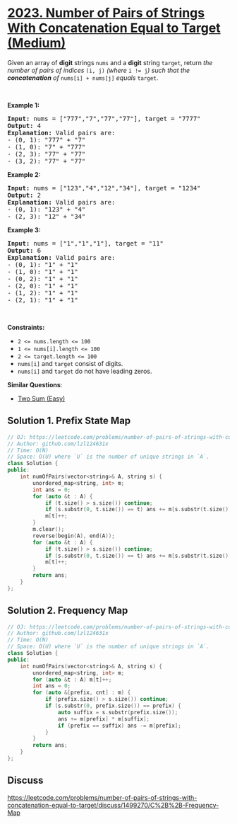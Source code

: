 # [2023. Number of Pairs of Strings With Concatenation Equal to Target (Medium)](https://leetcode.com/problems/number-of-pairs-of-strings-with-concatenation-equal-to-target/)

<p>Given an array of <strong>digit</strong> strings <code>nums</code> and a <strong>digit</strong> string <code>target</code>, return <em>the number of pairs of indices </em><code>(i, j)</code><em> (where </em><code>i != j</code><em>) such that the <strong>concatenation</strong> of </em><code>nums[i] + nums[j]</code><em> equals </em><code>target</code>.</p>

<p>&nbsp;</p>
<p><strong>Example 1:</strong></p>

<pre><strong>Input:</strong> nums = ["777","7","77","77"], target = "7777"
<strong>Output:</strong> 4
<strong>Explanation:</strong> Valid pairs are:
- (0, 1): "777" + "7"
- (1, 0): "7" + "777"
- (2, 3): "77" + "77"
- (3, 2): "77" + "77"
</pre>

<p><strong>Example 2:</strong></p>

<pre><strong>Input:</strong> nums = ["123","4","12","34"], target = "1234"
<strong>Output:</strong> 2
<strong>Explanation:</strong> Valid pairs are:
- (0, 1): "123" + "4"
- (2, 3): "12" + "34"
</pre>

<p><strong>Example 3:</strong></p>

<pre><strong>Input:</strong> nums = ["1","1","1"], target = "11"
<strong>Output:</strong> 6
<strong>Explanation:</strong> Valid pairs are:
- (0, 1): "1" + "1"
- (1, 0): "1" + "1"
- (0, 2): "1" + "1"
- (2, 0): "1" + "1"
- (1, 2): "1" + "1"
- (2, 1): "1" + "1"
</pre>

<p>&nbsp;</p>
<p><strong>Constraints:</strong></p>

<ul>
	<li><code>2 &lt;= nums.length &lt;= 100</code></li>
	<li><code>1 &lt;= nums[i].length &lt;= 100</code></li>
	<li><code>2 &lt;= target.length &lt;= 100</code></li>
	<li><code>nums[i]</code> and <code>target</code> consist of digits.</li>
	<li><code>nums[i]</code> and <code>target</code> do not have leading zeros.</li>
</ul>


**Similar Questions**:
* [Two Sum (Easy)](https://leetcode.com/problems/two-sum/)

## Solution 1. Prefix State Map

```cpp
// OJ: https://leetcode.com/problems/number-of-pairs-of-strings-with-concatenation-equal-to-target/
// Author: github.com/lzl124631x
// Time: O(N)
// Space: O(U) where `U` is the number of unique strings in `A`.
class Solution {
public:
    int numOfPairs(vector<string>& A, string s) {
        unordered_map<string, int> m;
        int ans = 0;
        for (auto &t : A) {
            if (t.size() > s.size()) continue;
            if (s.substr(0, t.size()) == t) ans += m[s.substr(t.size())];
            m[t]++;
        }
        m.clear();
        reverse(begin(A), end(A));
        for (auto &t : A) {
            if (t.size() > s.size()) continue;
            if (s.substr(0, t.size()) == t) ans += m[s.substr(t.size())];
            m[t]++;
        }
        return ans;
    }
};
```

## Solution 2. Frequency Map

```cpp
// OJ: https://leetcode.com/problems/number-of-pairs-of-strings-with-concatenation-equal-to-target/
// Author: github.com/lzl124631x
// Time: O(N)
// Space: O(U) where `U` is the number of unique strings in `A`.
class Solution {
public:
    int numOfPairs(vector<string>& A, string s) {
        unordered_map<string, int> m;
        for (auto &t : A) m[t]++;
        int ans = 0;
        for (auto &[prefix, cnt] : m) {
            if (prefix.size() > s.size()) continue;
            if (s.substr(0, prefix.size()) == prefix) {
                auto suffix = s.substr(prefix.size());
                ans += m[prefix] * m[suffix];
                if (prefix == suffix) ans -= m[prefix];
            }
        }
        return ans;
    }
};
```

## Discuss

https://leetcode.com/problems/number-of-pairs-of-strings-with-concatenation-equal-to-target/discuss/1499270/C%2B%2B-Frequency-Map